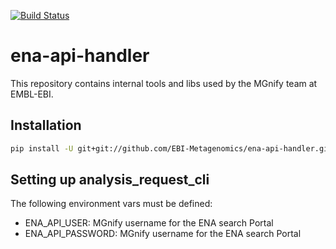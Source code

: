 [![Build Status](https://travis-ci.com/EBI-Metagenomics/ena-api-handler.svg?branch=master)](https://travis-ci.com/EBI-Metagenomics/ena-api-handler)

# ena-api-handler
This repository contains internal tools and libs used by the MGnify team at EMBL-EBI.

## Installation
```bash
pip install -U git+git://github.com/EBI-Metagenomics/ena-api-handler.git
```
## Setting up analysis_request_cli
The following environment vars must be defined:
 * ENA_API_USER: MGnify username for the ENA search Portal
 * ENA_API_PASSWORD: MGnify username for the ENA search Portal
